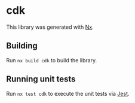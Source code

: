 # cdk

This library was generated with [Nx](https://nx.dev).

## Building

Run `nx build cdk` to build the library.

## Running unit tests

Run `nx test cdk` to execute the unit tests via [Jest](https://jestjs.io).
